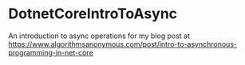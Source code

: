 # DotnetCoreIntroToAsync
An introduction to async operations for my blog post at https://www.algorithmsanonymous.com/post/intro-to-asynchronous-programming-in-net-core
